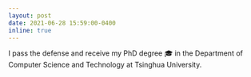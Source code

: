 ```yaml
---
layout: post
date: 2021-06-28 15:59:00-0400
inline: true
---
```


I pass the defense and receive my PhD degree 🎓 in the Department of Computer Science and Technology at Tsinghua University.
